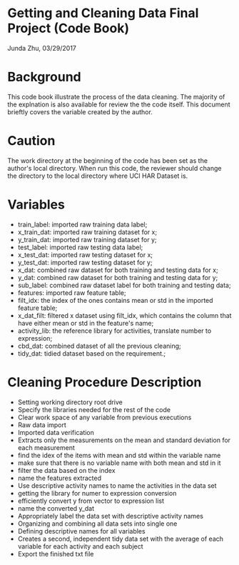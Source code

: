 # Getting and Cleaning Data Final Project (Code Book)

Junda Zhu, 03/29/2017

# Background
This code book illustrate the process of the data cleaning. The majority of the explnation is also available for review the the code itself. This document brieftly covers the variable created by the author.

# Caution
The work directory at the beginning of the code has been set as the author's local directory. When run this code, the reviewer should change the directory to the local directory where UCI HAR Dataset is.

# Variables

* train_label: imported raw training data label;
* x_train_dat: imported raw training dataset for x;
* y_train_dat: imported raw training dataset for y;
* test_label: imported raw testing data label;
* x_test_dat: imported raw testing dataset for x;
* y_test_dat: imported raw testing dataset for y;
* x_dat: combined raw dataset for both training and testing data for x;
* y_dat: combined raw dataset for both training and testing data for y;
* sub_label: combined raw dataset label for both training and testing data;
* features: imported raw feature table;
* filt_idx: the index of the ones contains mean or std in the imported feature table;
* x_dat_filt: filtered x dataset using filt_idx, which contains the column that have either mean or std in the feature's name;
* activity_lib: the reference library for activities, translate number to expression;
* cbd_dat: combined dataset of all the previous cleaning;
* tidy_dat: tidied dataset based on the requirement.;

# Cleaning Procedure Description

* Setting working directory root drive
* Specify the libraries needed for the rest of the code
* Clear work space of any variable from previous executions
* Raw data import
* Imported data verification
* Extracts only the measurements on the mean and standard deviation for each measurement
 * find the idex of the items with mean and std within the variable name
 * make sure that there is no variable name with both mean and std in it
 * filter the data based on the index
 * name the features extracted
* Use descriptive activity names to name the activities in the data set
 * getting the library for numer to expression conversion
 * efficiently convert y from vector to expression list
 * name the converted y_dat
* Appropriately label the data set with descriptive activity names
* Organizing and combining all data sets into single one
* Defining descriptive names for all variables
* Creates a second, independent tidy data set with the average of each variable for each activity and each subject
* Export the finished txt file
